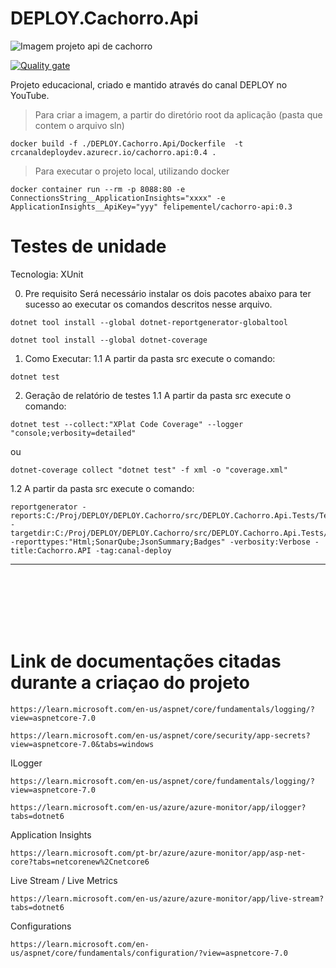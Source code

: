# DEPLOY.Cachorro.Api

![Imagem projeto api de cachorro](./docs/imgreadme1.png)

[![Quality gate](https://sonarcloud.io/api/project_badges/quality_gate?project=felipementel_DEPLOY.Cachorro.Api)](https://sonarcloud.io/summary/new_code?id=felipementel_DEPLOY.Cachorro.Api)

Projeto educacional, criado e mantido através do canal DEPLOY no YouTube.

> Para criar a imagem, a partir do diretório root da aplicação (pasta que contem o arquivo sln)

```
docker build -f ./DEPLOY.Cachorro.Api/Dockerfile  -t crcanaldeploydev.azurecr.io/cachorro.api:0.4 .
```

> Para executar o projeto local, utilizando docker

```
docker container run --rm -p 8088:80 -e ConnectionsString__ApplicationInsights="xxxx" -e ApplicationInsights__ApiKey="yyy" felipementel/cachorro-api:0.3
```

# Testes de unidade

Tecnologia: XUnit

0. Pre requisito
   Será necessário instalar os dois pacotes abaixo para ter sucesso ao executar os comandos descritos nesse arquivo.

```
dotnet tool install --global dotnet-reportgenerator-globaltool
```

```
dotnet tool install --global dotnet-coverage
```

1. Como Executar:
   1.1 A partir da pasta src execute o comando:

```
dotnet test
```

2. Geração de relatório de testes
   1.1 A partir da pasta src execute o comando:

```
dotnet test --collect:"XPlat Code Coverage" --logger "console;verbosity=detailed"
```

ou

```
dotnet-coverage collect "dotnet test" -f xml -o "coverage.xml"
```

1.2 A partir da pasta src execute o comando:

```
reportgenerator -reports:C:/Proj/DEPLOY/DEPLOY.Cachorro/src/DEPLOY.Cachorro.Api.Tests/TestResults/**/*cobertura.xml -targetdir:C:/Proj/DEPLOY/DEPLOY.Cachorro/src/DEPLOY.Cachorro.Api.Tests/coveragereport -reporttypes:"Html;SonarQube;JsonSummary;Badges" -verbosity:Verbose -title:Cachorro.API -tag:canal-deploy
```

---

<br/>
<br/>
<br/>
<br/>
<br/>

# Link de documentações citadas durante a criaçao do projeto

```
https://learn.microsoft.com/en-us/aspnet/core/fundamentals/logging/?view=aspnetcore-7.0
```

```
https://learn.microsoft.com/en-us/aspnet/core/security/app-secrets?view=aspnetcore-7.0&tabs=windows
```

ILogger

```
https://learn.microsoft.com/en-us/aspnet/core/fundamentals/logging/?view=aspnetcore-7.0
```

```
https://learn.microsoft.com/en-us/azure/azure-monitor/app/ilogger?tabs=dotnet6
```

Application Insights

```
https://learn.microsoft.com/pt-br/azure/azure-monitor/app/asp-net-core?tabs=netcorenew%2Cnetcore6
```

Live Stream / Live Metrics

```
https://learn.microsoft.com/en-us/azure/azure-monitor/app/live-stream?tabs=dotnet6
```

Configurations

```
https://learn.microsoft.com/en-us/aspnet/core/fundamentals/configuration/?view=aspnetcore-7.0
```
